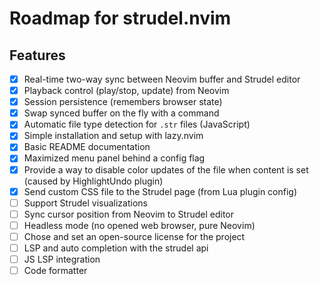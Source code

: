 # Roadmap for strudel.nvim

## Features

- [x] Real-time two-way sync between Neovim buffer and Strudel editor
- [x] Playback control (play/stop, update) from Neovim
- [x] Session persistence (remembers browser state)
- [x] Swap synced buffer on the fly with a command
- [x] Automatic file type detection for `.str` files (JavaScript)
- [x] Simple installation and setup with lazy.nvim
- [x] Basic README documentation
- [X] Maximized menu panel behind a config flag
- [X] Provide a way to disable color updates of the file when content is set (caused by HighlightUndo plugin)
- [X] Send custom CSS file to the Strudel page (from Lua plugin config)
- [ ] Support Strudel visualizations
- [ ] Sync cursor position from Neovim to Strudel editor
- [ ] Headless mode (no opened web browser, pure Neovim)
- [ ] Chose and set an open-source license for the project
- [ ] LSP and auto completion with the strudel api
- [ ] JS LSP integration
- [ ] Code formatter
